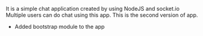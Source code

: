 It is a simple chat application created by using NodeJS and socket.io
Multiple users can do chat using this app.
This is the second version of app.
* Added bootstrap module to the app